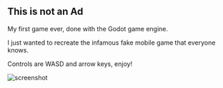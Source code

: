 ## This is not an Ad

My first game ever, done with the Godot game engine.

I just wanted to recreate the infamous fake mobile game that everyone knows.

Controls are WASD and arrow keys, enjoy!

![screenshot](https://i.imgur.com/JGmgPZA.png)